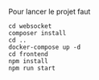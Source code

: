Pour lancer le projet faut
```shell
cd websocket
composer install
cd ..
docker-compose up -d
cd frontend
npm install
npm run start
```